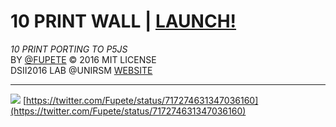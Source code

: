 # 10 PRINT WALL | [LAUNCH!](dsii-2016-unirsm.github.io/p5/10print/fupete)
_10 PRINT PORTING TO P5JS_  
BY [@FUPETE](http://www.twitter.com/fupete) © 2016 MIT LICENSE  
DSII2016 LAB @UNIRSM [WEBSITE](dsii-2016-unirsm.github.io)  

----

![](http://i.imgur.com/tsXXqk8.png?1) 
[https://twitter.com/Fupete/status/717274631347036160](https://twitter.com/Fupete/status/717274631347036160)
